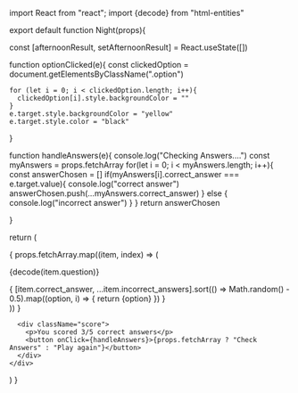 import React from "react";
import {decode} from "html-entities"

export default function Night(props){
  
  const [afternoonResult, setAfternoonResult] = React.useState([])
  
  function optionClicked(e){
    const clickedOption = document.getElementsByClassName(".option")
    
    for (let i = 0; i < clickedOption.length; i++){
      clickedOption[i].style.backgroundColor = ""
    }
    e.target.style.backgroundColor = "yellow"
    e.target.style.color = "black"
  }
  
  function handleAnswers(e){
    console.log("Checking Answers....")
    const myAnswers = props.fetchArray
    for(let i = 0; i < myAnswers.length; i++){
      const answerChosen = []
      if(myAnswers[i].correct_answer === e.target.value){
        console.log("correct answer")
        answerChosen.push(...myAnswers.correct_answer)
      } else {
        console.log("incorrect answer")
      }
    } return answerChosen
    
  }
  
  return (
    <div className="night-container">
      {
        props.fetchArray.map((item, index) => (
          <div className="question">
            <p key={index}>{decode(item.question)}</p>
            <div className="options-container">
              {
                [item.correct_answer, ...item.incorrect_answers].sort(() => Math.random() - 0.5).map((option, i) => {
                  return <span className="option" key={i} onClick={optionClicked}>{option}</span>
                })
              }
            </div>
          </div>
        ))
      }

      <div className="score">
        <p>You scored 3/5 correct answers</p>
        <button onClick={handleAnswers}>{props.fetchArray ? "Check Answers" : "Play again"}</button>
      </div>
    </div>
  )
}

